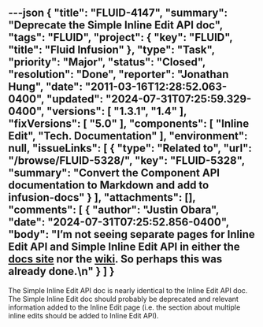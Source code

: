 ---json
{
  "title": "FLUID-4147",
  "summary": "Deprecate the Simple Inline Edit API doc",
  "tags": "FLUID",
  "project": {
    "key": "FLUID",
    "title": "Fluid Infusion"
  },
  "type": "Task",
  "priority": "Major",
  "status": "Closed",
  "resolution": "Done",
  "reporter": "Jonathan Hung",
  "date": "2011-03-16T12:28:52.063-0400",
  "updated": "2024-07-31T07:25:59.329-0400",
  "versions": [
    "1.3.1",
    "1.4"
  ],
  "fixVersions": [
    "5.0"
  ],
  "components": [
    "Inline Edit",
    "Tech. Documentation"
  ],
  "environment": null,
  "issueLinks": [
    {
      "type": "Related to",
      "url": "/browse/FLUID-5328/",
      "key": "FLUID-5328",
      "summary": "Convert the Component API documentation to Markdown and add to infusion-docs"
    }
  ],
  "attachments": [],
  "comments": [
    {
      "author": "Justin Obara",
      "date": "2024-07-31T07:25:52.856-0400",
      "body": "I’m not seeing separate pages for Inline Edit API and Simple Inline Edit API in either the [docs site](https://docs.fluidproject.org/infusion/development/to-do/InlineEditAPI) nor the [wiki](https://fluidproject.atlassian.net/wiki/spaces/docs/pages/7079510/Inline+Edit+API). So perhaps this was already done.\n"
    }
  ]
}
---
The Simple Inline Edit API doc is nearly identical to the Inline Edit API doc.\
The Simple Inline Edit doc should probably be deprecated and relevant information added to the Inline Edit page (i.e. the section about multiple inline edits should be added to Inline Edit API).

        